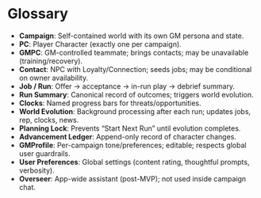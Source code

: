 ﻿# Glossary

- **Campaign**: Self-contained world with its own GM persona and state.
- **PC**: Player Character (exactly one per campaign).
- **GMPC**: GM-controlled teammate; brings contacts; may be unavailable (training/recovery).
- **Contact**: NPC with Loyalty/Connection; seeds jobs; may be conditional on owner availability.
- **Job / Run**: Offer → acceptance → in-run play → debrief summary.
- **Run Summary**: Canonical record of outcomes; triggers world evolution.
- **Clocks**: Named progress bars for threats/opportunities.
- **World Evolution**: Background processing after each run; updates jobs, rep, clocks, news.
- **Planning Lock**: Prevents “Start Next Run” until evolution completes.
- **Advancement Ledger**: Append-only record of character changes.
- **GMProfile**: Per-campaign tone/preferences; editable; respects global user guardrails.
- **User Preferences**: Global settings (content rating, thoughtful prompts, verbosity).
- **Overseer**: App-wide assistant (post-MVP); not used inside campaign chat.

